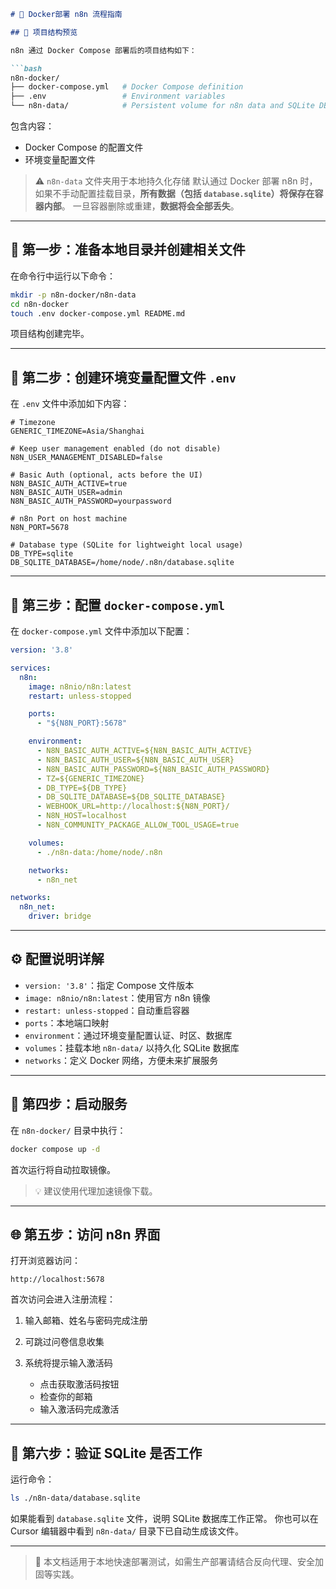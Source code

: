 ````markdown
# 🚀 Docker部署 n8n 流程指南

## 📁 项目结构预览

n8n 通过 Docker Compose 部署后的项目结构如下：

```bash
n8n-docker/
├── docker-compose.yml   # Docker Compose definition
├── .env                 # Environment variables
└── n8n-data/            # Persistent volume for n8n data and SQLite DB
````

包含内容：

* Docker Compose 的配置文件
* 环境变量配置文件

> ⚠️ `n8n-data` 文件夹用于本地持久化存储
> 默认通过 Docker 部署 n8n 时，如果不手动配置挂载目录，**所有数据（包括 `database.sqlite`）将保存在容器内部**。
> 一旦容器删除或重建，**数据将会全部丢失**。

---

## 🧰 第一步：准备本地目录并创建相关文件

在命令行中运行以下命令：

```bash
mkdir -p n8n-docker/n8n-data
cd n8n-docker
touch .env docker-compose.yml README.md
```

项目结构创建完毕。

---

## 📄 第二步：创建环境变量配置文件 `.env`

在 `.env` 文件中添加如下内容：

```env
# Timezone
GENERIC_TIMEZONE=Asia/Shanghai

# Keep user management enabled (do not disable)
N8N_USER_MANAGEMENT_DISABLED=false

# Basic Auth (optional, acts before the UI)
N8N_BASIC_AUTH_ACTIVE=true
N8N_BASIC_AUTH_USER=admin
N8N_BASIC_AUTH_PASSWORD=yourpassword

# n8n Port on host machine
N8N_PORT=5678

# Database type (SQLite for lightweight local usage)
DB_TYPE=sqlite
DB_SQLITE_DATABASE=/home/node/.n8n/database.sqlite
```

---

## 📝 第三步：配置 `docker-compose.yml`

在 `docker-compose.yml` 文件中添加以下配置：

```yaml
version: '3.8'

services:
  n8n:
    image: n8nio/n8n:latest
    restart: unless-stopped

    ports:
      - "${N8N_PORT}:5678"

    environment:
      - N8N_BASIC_AUTH_ACTIVE=${N8N_BASIC_AUTH_ACTIVE}
      - N8N_BASIC_AUTH_USER=${N8N_BASIC_AUTH_USER}
      - N8N_BASIC_AUTH_PASSWORD=${N8N_BASIC_AUTH_PASSWORD}
      - TZ=${GENERIC_TIMEZONE}
      - DB_TYPE=${DB_TYPE}
      - DB_SQLITE_DATABASE=${DB_SQLITE_DATABASE}
      - WEBHOOK_URL=http://localhost:${N8N_PORT}/
      - N8N_HOST=localhost
      - N8N_COMMUNITY_PACKAGE_ALLOW_TOOL_USAGE=true

    volumes:
      - ./n8n-data:/home/node/.n8n

    networks:
      - n8n_net

networks:
  n8n_net:
    driver: bridge
```

---

## ⚙️ 配置说明详解

* `version: '3.8'`：指定 Compose 文件版本
* `image: n8nio/n8n:latest`：使用官方 n8n 镜像
* `restart: unless-stopped`：自动重启容器
* `ports`：本地端口映射
* `environment`：通过环境变量配置认证、时区、数据库
* `volumes`：挂载本地 `n8n-data/` 以持久化 SQLite 数据库
* `networks`：定义 Docker 网络，方便未来扩展服务

---

## 🚀 第四步：启动服务

在 `n8n-docker/` 目录中执行：

```bash
docker compose up -d
```

首次运行将自动拉取镜像。

> 💡 建议使用代理加速镜像下载。

---

## 🌐 第五步：访问 n8n 界面

打开浏览器访问：

```
http://localhost:5678
```

首次访问会进入注册流程：

1. 输入邮箱、姓名与密码完成注册
2. 可跳过问卷信息收集
3. 系统将提示输入激活码

   * 点击获取激活码按钮
   * 检查你的邮箱
   * 输入激活码完成激活

---

## 🧪 第六步：验证 SQLite 是否工作

运行命令：

```bash
ls ./n8n-data/database.sqlite
```

如果能看到 `database.sqlite` 文件，说明 SQLite 数据库工作正常。
你也可以在 Cursor 编辑器中看到 `n8n-data/` 目录下已自动生成该文件。

---

> 📌 本文档适用于本地快速部署测试，如需生产部署请结合反向代理、安全加固等实践。

```
